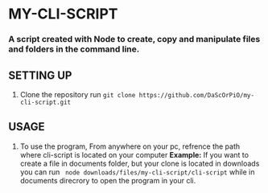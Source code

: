 # MY-CLI-SCRIPT
### A script created with Node to create, copy and manipulate files and folders in the command line.

## SETTING UP

1. Clone the repository run `git clone https://github.com/DaScOrPiO/my-cli-script.git`

## USAGE
1. To use the program, From anywhere on your pc, refrence the path where cli-script is located on your computer
**Example:** If you want to create a file in documents folder, but your clone is located in downloads you can run `
node downloads/files/my-cli-script/cli-script` while in documents direcrory to open the program in your cli.
